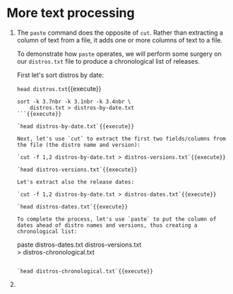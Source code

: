 # More text processing

1. The `paste` command does the opposite of `cut`. Rather than
   extracting a column of text from a file, it adds one or more
   columns of text to a file.
   
   To demonstrate how `paste` operates, we will perform some surgery
   on our `distros.txt` file to produce a chronological list of
   releases.
   
   First let's sort distros by date:
   
   `head distros.txt`{{execute}}
   
   ```
   sort -k 3.7nbr -k 3.1nbr -k 3.4nbr \
       distros.txt > distros-by-date.txt
   ```{{execute}}
   
   `head distros-by-date.txt`{{execute}}
   
   Next, let's use `cut` to extract the first two fields/columns from
   the file (the distro name and version):
   
   `cut -f 1,2 distros-by-date.txt > distros-versions.txt`{{execute}}

   `head distros-versions.txt`{{execute}}
   
   Let's extract also the release dates:
   
   `cut -f 1,2 distros-by-date.txt > distros-dates.txt`{{execute}}

   `head distros-dates.txt`{{execute}}
   
   To complete the process, let's use `paste` to put the column of
   dates ahead of distro names and versions, thus creating a
   chronological list:
   
   ```
   paste distros-dates.txt distros-versions.txt \
       > distros-chronological.txt
   ```{{execute}}

   `head distros-chronological.txt`{{execute}}
   
2. 
